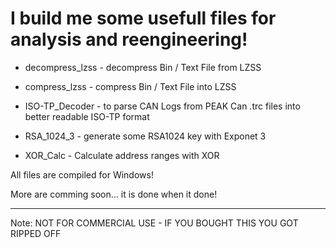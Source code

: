 # I build me some usefull files for analysis and reengineering!

- decompress_lzss - decompress Bin / Text File from LZSS

- compress_lzss - compress Bin / Text File into LZSS 

- ISO-TP_Decoder - to parse CAN Logs from PEAK Can .trc files into better readable ISO-TP format

- RSA_1024_3 - generate some RSA1024 key with Exponet 3

- XOR_Calc - Calculate address ranges with XOR

All files are compiled for Windows!
  
More are comming soon... it is done when it done!

----

Note: NOT FOR COMMERCIAL USE - IF YOU BOUGHT THIS YOU GOT RIPPED OFF
